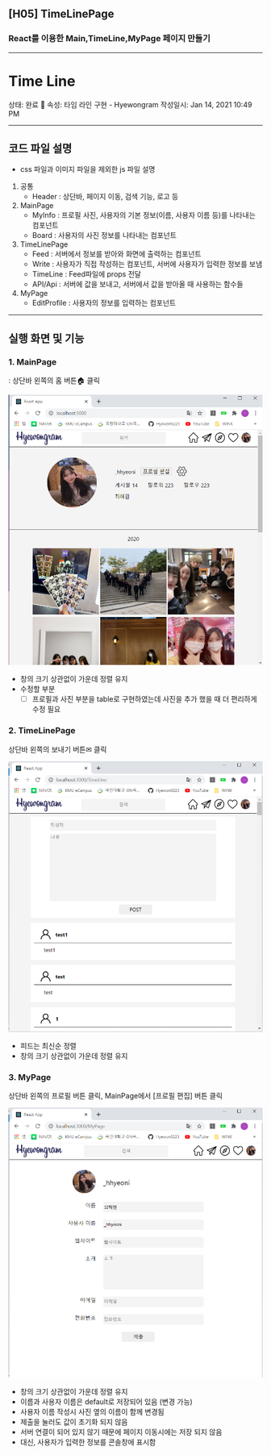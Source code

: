 ## [H05] TimeLinePage
### React를 이용한 <b>Main,TimeLine,MyPage</b> 페이지 만들기
---   
# Time Line

상태: 완료 🙌
속성: 타임 라인 구현 - Hyewongram
작성일시: Jan 14, 2021 10:49 PM

---

## 코드 파일 설명

- css 파일과 이미지 파일을 제외한 js 파일 설명
1. 공통
   - Header : 상단바, 페이지 이동, 검색 기능, 로고 등
2. MainPage
   - MyInfo : 프로필 사진, 사용자의 기본 정보(이름, 사용자 이름 등)를 나타내는 컴포넌트
   - Board :  사용자의 사진 정보를 나타내는 컴포넌트
3. TimeLinePage
   - Feed : 서버에서 정보를 받아와 화면에 출력하는 컴포넌트
   - Write : 사용자가 직접 작성하는 컴포넌트, 서버에 사용자가 입력한 정보를 보냄
   - TimeLine : Feed파일에 props 전달
   - API/Api : 서버에 값을 보내고, 서버에서 값을 받아올 때 사용하는 함수들
4. MyPage
   - EditProfile : 사용자의 정보를 입력하는 컴포넌트

---

## 실행 화면 및 기능

### 1. MainPage

: 상단바 왼쪽의 홈 버튼🏠 클릭

![Time%20Line%20c75a98fb431f4f4787af218f6b3284e8/MainPage.png](Time%20Line%20c75a98fb431f4f4787af218f6b3284e8/MainPage.png)

- 창의 크기 상관없이 가운데 정렬 유지
- 수정할 부분
   - [ ]  프로필과 사진 부분을 table로 구현하였는데 사진을 추가 했을 때 더 편리하게 수정 필요

### 2. TimeLinePage

상단바 왼쪽의 보내기 버튼✉ 클릭

![Time%20Line%20c75a98fb431f4f4787af218f6b3284e8/TimeLinePage.png](Time%20Line%20c75a98fb431f4f4787af218f6b3284e8/TimeLinePage.png)

- 피드는 최신순 정렬
- 창의 크기 상관없이 가운데 정렬 유지

### 3. MyPage

상단바 왼쪽의 프로필 버튼 클릭, MainPage에서 [프로필 편집] 버튼 클릭

![Time%20Line%20c75a98fb431f4f4787af218f6b3284e8/MyPage.png](Time%20Line%20c75a98fb431f4f4787af218f6b3284e8/MyPage.png)

- 창의 크기 상관없이 가운데 정렬 유지
- 이름과 사용자 이름은 default로 저장되어 있음 (변경 가능)
- 사용자 이름 작성시 사진 옆의 이름이 함께 변경됨
- 제출을 눌러도 값이 초기화 되지 않음
- 서버 연결이 되어 있지 않기 때문에 페이지 이동시에는 저장 되지 않음
- 대신, 사용자가 입력한 정보를 콘솔창에 표시함
